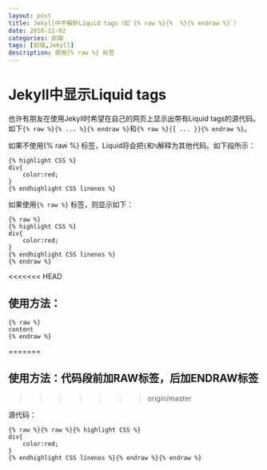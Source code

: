 ```yaml
---
layout: post
title: Jekyll中不解析Liquid tags（如`{% raw %}{%  %}{% endraw %}`）
date: 2016-11-02
categories: 前端
tags: [前端,Jekyll]
description: 使用{% raw %} 标签
---
```


# Jekyll中显示Liquid tags

也许有朋友在使用Jekyll时希望在自己的网页上显示出带有Liquid tags的源代码。如下`{% raw %}{% ... %}{% endraw %}`和`{% raw %}{{ ... }}{% endraw %}`。

如果不使用{% raw %} 标签，Liquid将会把`{`和`%`解释为其他代码。如下段所示：

```
{% highlight CSS %}
div{
	color:red;
}
{% endhighlight CSS linenos %}
```

如果使用`{% raw %}` 标签，则显示如下：

```
{% raw %}
{% highlight CSS %}
div{
	color:red;
}
{% endhighlight CSS linenos %}
{% endraw %}
```

<<<<<<< HEAD
## 使用方法：

```
{% raw %}
content
{% endraw %}
```
=======
## 使用方法：代码段前加RAW标签，后加ENDRAW标签
>>>>>>> origin/master

源代码：

```
{% raw %}{% raw %}{% highlight CSS %}
div{
	color:red;
}
{% endhighlight CSS linenos %}{% endraw %}{% endraw %}
```
```
